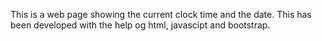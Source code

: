 This is a web page showing the current clock time and the date. This has been developed with the help og html, javascipt and bootstrap. 
